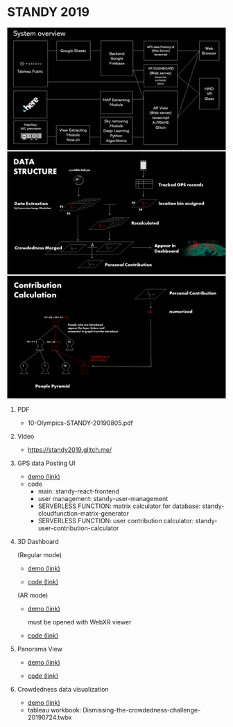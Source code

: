 # STANDY 2019

![diagram](13_diagram.png)
![dataStructure](13_data_structure.png)
![contributionCalculation](13_contribution_calculation.png)

1. PDF

    - 10-Olympics-STANDY-20190805.pdf

2. Video

    - https://standy2019.glitch.me/

2. GPS data Posting UI

    - [demo (link)](https://standy.firebaseapp.com/)
    - code  
       - main: standy-react-frontend  
        - user management: standy-user-management
        - SERVERLESS FUNCTION: matrix calculator for database: standy-cloudfunction-matrix-generator
        - SERVERLESS FUNCTION: user contribution calculator: standy-user-contribution-calculator

3. 3D Dashboard

   (Regular mode)

   - [demo (link)](bit.ly/Save_the_Olympics)

   - [code (link)](https://glitch.com/edit/#!/vr-dashboard-olympics?path=index.html:1:0)

   (AR mode)

   - [demo (link)](https://ar-dashboard-olympics.glitch.me) 

      must be opened with WebXR viewer

   - [code (link)](https://glitch.com/edit/#!/ar-dashboard-olympics)

4. Panorama View
 
   - [demo (link)](http://ar-view.glitch.me)

   - [code (link)](https://glitch.com/edit/#!/ar-view?path=index.html:1:0)

4. Crowdedness data visualization

    - [demo (link)](https://public.tableau.com/profile/koichi.okada#!/vizhome/shared/X7Q4288G8)
    - tableau workbook: Dismissing-the-crowdedness-challenge-20190724.twbx
